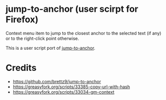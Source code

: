 # jump-to-anchor (user scirpt for Firefox)

Context menu item to jump to the closest anchor to the selected text (if any)
or to the right-click point otherwise.

This is a user script port of [jump-to-anchor](https://github.com/brettz9/jump-to-anchor).

# Credits

* https://github.com/brettz9/jump-to-anchor
* https://greasyfork.org/scripts/33385-copy-url-with-hash
* https://greasyfork.org/scripts/33034-gm-context

